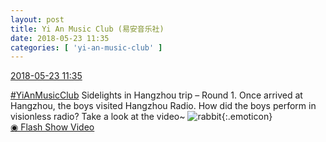 ```yaml
---
layout: post
title: Yi An Music Club (易安音乐社)
date: 2018-05-23 11:35
categories: [ 'yi-an-music-club' ]
---
```


<div class="weibo-info">
  <a href="https://weibo.com/6094546964/GhXvesXQU">2018-05-23 11:35</a>
</div>

[#YiAnMusicClub](https://weibo.com/p/100808beae2e3e05b17b64f63ebedca39f19b2/super_index) Sidelights in Hangzhou trip – Round 1. Once arrived at Hangzhou, the boys visited Hangzhou Radio. How did the boys perform in visionless radio? Take a look at the video~ ![rabbit](https://img.t.sinajs.cn/t4/appstyle/expression/ext/normal/c6/2018new_tuzi_org.png){:.emoticon}  
[◉ Flash Show Video](https://www.miaopai.com/show/wBvQMUXZltTKDbyZQRw0~g5HHGe8-5cNq7R10w__.htm)
